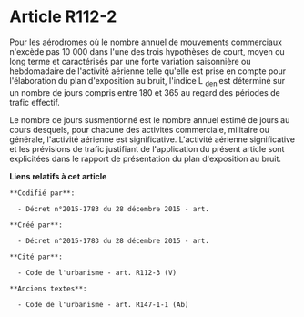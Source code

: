 # Article R112-2

Pour les aérodromes où le nombre annuel de mouvements commerciaux n'excède pas 10 000 dans l'une des trois hypothèses de
court, moyen ou long terme et caractérisés par une forte variation saisonnière ou hebdomadaire de l'activité aérienne telle
qu'elle est prise en compte pour l'élaboration du plan d'exposition au bruit, l'indice L
  <sub>den </sub>est déterminé sur un nombre de jours compris entre 180 et 365 au regard des périodes de trafic effectif.

Le nombre de jours susmentionné est le nombre annuel estimé de jours au cours desquels, pour chacune des activités
commerciale, militaire ou générale, l'activité aérienne est significative. L'activité aérienne significative et les
prévisions de trafic justifiant de l'application du présent article sont explicitées dans le rapport de présentation du plan
d'exposition au bruit.

**Liens relatifs à cet article**

	**Codifié par**:

	  - Décret n°2015-1783 du 28 décembre 2015 - art.

	**Créé par**:

	  - Décret n°2015-1783 du 28 décembre 2015 - art.

	**Cité par**:

	  - Code de l'urbanisme - art. R112-3 (V)

	**Anciens textes**:

	  - Code de l'urbanisme - art. R147-1-1 (Ab)
